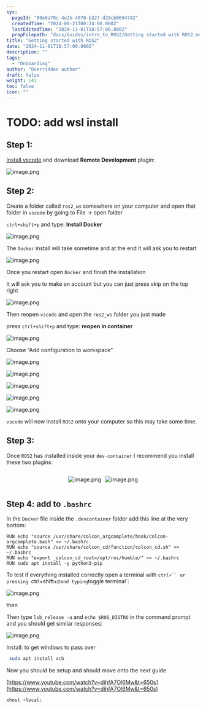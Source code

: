 ```yaml
---
sys:
  pageId: "89e0a78c-4e2b-4070-b327-d28cb0694742"
  createdTime: "2024-08-21T00:24:00.000Z"
  lastEditedTime: "2024-11-01T18:57:00.000Z"
  propFilepath: "docs/Guides/intro_to_ROS2/Getting started with ROS2.md"
title: "Getting started with ROS2"
date: "2024-11-01T18:57:00.000Z"
description: ""
tags:
  - "Onboarding"
author: "Overridden author"
draft: false
weight: 141
toc: false
icon: ""
---
```


# TODO: add wsl install

## Step 1:

[Install vscode](https://code.visualstudio.com/download) and download **Remote Development** plugin:

![image.png](https://prod-files-secure.s3.us-west-2.amazonaws.com/d518164a-d88e-44d1-a4ee-3adb3bd8bce0/efb52993-1881-4a40-b95e-6f020334f022/image.png?X-Amz-Algorithm=AWS4-HMAC-SHA256&X-Amz-Content-Sha256=UNSIGNED-PAYLOAD&X-Amz-Credential=ASIAZI2LB4664HYQIAT7%2F20250424%2Fus-west-2%2Fs3%2Faws4_request&X-Amz-Date=20250424T200942Z&X-Amz-Expires=3600&X-Amz-Security-Token=IQoJb3JpZ2luX2VjEIT%2F%2F%2F%2F%2F%2F%2F%2F%2F%2FwEaCXVzLXdlc3QtMiJIMEYCIQDdfhCF0PESYNTFe7nYSz9brmaE4rRsA90wZ0j5aFbCLgIhAI7silNDAv%2FEDrsPkJmu6AuZ1UURlHW0TyGEeEuUbLF1Kv8DCB0QABoMNjM3NDIzMTgzODA1IgwOwFXCb3q8cHUY8isq3ANwNrOlVNk4AxSaRPUcWQRZOkp8PHK183h5R5m1kLPDEBQ3eRu20gza%2FX2iFSZVutEY%2BrgHrBBA8h8fdF2sFgXB88GDy3wTX%2BIK2Uk29VgYdIwwNMFnFZMDLQs191KfFr2L%2FJj0%2B%2FhOT9wdImpnUDdCo9qq%2BjG1AZouV41osAQFRmVkxWU7f%2BDo2t%2BNGxEL722S3nvKaFqmBvjwmq66KVf0pPV80zSv3wVTJcSSwCRfpZxb6NANXci2M4ZiG201HA9gyIBzgu%2BcYUuUoobZeo4pp1E48WKvr8ZTZNMETBka6teE9mSOB0Wm44aR1YIcqlXT3nf%2FxZc6yHsJWvkRzIuIBDwsL0SVu30kznEbfGq0xdeIQmrhaxx0pt7dl8FkL9RTqMFHzCMhbchMIMPwNS7cxwPKdFrP7UrYOAKxOrpurKgDKekZ36LFNkTGuISZE1qcVoByZIzghJ87iId0utX0139NqFGg%2BQC%2FzTwJHkF6oOhMy7FRZ6l%2FW%2Fd5gO3Jwgx3upeeuzS%2BWjczkClKpVYw%2F9ZyLjNnFJ9Os35YLTreLUpwHQvvVzdj8LjXdnurggB0WpY8V3JCFH%2BbTSrpgFLhFg1cQgUNgpNs7FHCTeeAQr7swzPpSTRnyCyd6jCJpKrABjqkARvQMdY9y8XaGZlXtaxqvrcvQqw165mQsLhw5%2B4zkFcYII7EsAEICX5HzqwialSEI7GtFfsWuiZpszO%2Fhk7MadJDi%2B%2BhV4ddV5AxKTNeCUOC%2BQlH4USrZ5MVMkMhLw5EFu%2B19DvxYQivjs4jw%2BFy6elVmhk8kjUdk4h19nL5Hgds6lEw2Bdz1tOogMERzua9Oz3udZVCQxRpLpblji1CqJjGUhLt&X-Amz-Signature=95f6ee02d85e31d234c44eb32b5c77d0304b66dc986113970749c8602e515905&X-Amz-SignedHeaders=host&x-id=GetObject)

## Step 2:

Create a folder called `ros2_ws` somewhere on your computer and open that folder in `vscode` by going to File → open folder 

`ctrl+shift+p` and type: **Install Docker**

![image.png](https://prod-files-secure.s3.us-west-2.amazonaws.com/d518164a-d88e-44d1-a4ee-3adb3bd8bce0/2269dc0e-1cd5-47ff-bceb-c04ad9b2eab0/image.png?X-Amz-Algorithm=AWS4-HMAC-SHA256&X-Amz-Content-Sha256=UNSIGNED-PAYLOAD&X-Amz-Credential=ASIAZI2LB4664HYQIAT7%2F20250424%2Fus-west-2%2Fs3%2Faws4_request&X-Amz-Date=20250424T200942Z&X-Amz-Expires=3600&X-Amz-Security-Token=IQoJb3JpZ2luX2VjEIT%2F%2F%2F%2F%2F%2F%2F%2F%2F%2FwEaCXVzLXdlc3QtMiJIMEYCIQDdfhCF0PESYNTFe7nYSz9brmaE4rRsA90wZ0j5aFbCLgIhAI7silNDAv%2FEDrsPkJmu6AuZ1UURlHW0TyGEeEuUbLF1Kv8DCB0QABoMNjM3NDIzMTgzODA1IgwOwFXCb3q8cHUY8isq3ANwNrOlVNk4AxSaRPUcWQRZOkp8PHK183h5R5m1kLPDEBQ3eRu20gza%2FX2iFSZVutEY%2BrgHrBBA8h8fdF2sFgXB88GDy3wTX%2BIK2Uk29VgYdIwwNMFnFZMDLQs191KfFr2L%2FJj0%2B%2FhOT9wdImpnUDdCo9qq%2BjG1AZouV41osAQFRmVkxWU7f%2BDo2t%2BNGxEL722S3nvKaFqmBvjwmq66KVf0pPV80zSv3wVTJcSSwCRfpZxb6NANXci2M4ZiG201HA9gyIBzgu%2BcYUuUoobZeo4pp1E48WKvr8ZTZNMETBka6teE9mSOB0Wm44aR1YIcqlXT3nf%2FxZc6yHsJWvkRzIuIBDwsL0SVu30kznEbfGq0xdeIQmrhaxx0pt7dl8FkL9RTqMFHzCMhbchMIMPwNS7cxwPKdFrP7UrYOAKxOrpurKgDKekZ36LFNkTGuISZE1qcVoByZIzghJ87iId0utX0139NqFGg%2BQC%2FzTwJHkF6oOhMy7FRZ6l%2FW%2Fd5gO3Jwgx3upeeuzS%2BWjczkClKpVYw%2F9ZyLjNnFJ9Os35YLTreLUpwHQvvVzdj8LjXdnurggB0WpY8V3JCFH%2BbTSrpgFLhFg1cQgUNgpNs7FHCTeeAQr7swzPpSTRnyCyd6jCJpKrABjqkARvQMdY9y8XaGZlXtaxqvrcvQqw165mQsLhw5%2B4zkFcYII7EsAEICX5HzqwialSEI7GtFfsWuiZpszO%2Fhk7MadJDi%2B%2BhV4ddV5AxKTNeCUOC%2BQlH4USrZ5MVMkMhLw5EFu%2B19DvxYQivjs4jw%2BFy6elVmhk8kjUdk4h19nL5Hgds6lEw2Bdz1tOogMERzua9Oz3udZVCQxRpLpblji1CqJjGUhLt&X-Amz-Signature=82700e1203794e85564d123caebbf0b1eaff89ef97dd8b0a65d8186417280fce&X-Amz-SignedHeaders=host&x-id=GetObject)

The `Docker` install will take sometime and at the end it will ask you to restart

![image.png](https://prod-files-secure.s3.us-west-2.amazonaws.com/d518164a-d88e-44d1-a4ee-3adb3bd8bce0/ed233f78-be33-4b1f-b89c-9c346c0e961e/image.png?X-Amz-Algorithm=AWS4-HMAC-SHA256&X-Amz-Content-Sha256=UNSIGNED-PAYLOAD&X-Amz-Credential=ASIAZI2LB4664HYQIAT7%2F20250424%2Fus-west-2%2Fs3%2Faws4_request&X-Amz-Date=20250424T200942Z&X-Amz-Expires=3600&X-Amz-Security-Token=IQoJb3JpZ2luX2VjEIT%2F%2F%2F%2F%2F%2F%2F%2F%2F%2FwEaCXVzLXdlc3QtMiJIMEYCIQDdfhCF0PESYNTFe7nYSz9brmaE4rRsA90wZ0j5aFbCLgIhAI7silNDAv%2FEDrsPkJmu6AuZ1UURlHW0TyGEeEuUbLF1Kv8DCB0QABoMNjM3NDIzMTgzODA1IgwOwFXCb3q8cHUY8isq3ANwNrOlVNk4AxSaRPUcWQRZOkp8PHK183h5R5m1kLPDEBQ3eRu20gza%2FX2iFSZVutEY%2BrgHrBBA8h8fdF2sFgXB88GDy3wTX%2BIK2Uk29VgYdIwwNMFnFZMDLQs191KfFr2L%2FJj0%2B%2FhOT9wdImpnUDdCo9qq%2BjG1AZouV41osAQFRmVkxWU7f%2BDo2t%2BNGxEL722S3nvKaFqmBvjwmq66KVf0pPV80zSv3wVTJcSSwCRfpZxb6NANXci2M4ZiG201HA9gyIBzgu%2BcYUuUoobZeo4pp1E48WKvr8ZTZNMETBka6teE9mSOB0Wm44aR1YIcqlXT3nf%2FxZc6yHsJWvkRzIuIBDwsL0SVu30kznEbfGq0xdeIQmrhaxx0pt7dl8FkL9RTqMFHzCMhbchMIMPwNS7cxwPKdFrP7UrYOAKxOrpurKgDKekZ36LFNkTGuISZE1qcVoByZIzghJ87iId0utX0139NqFGg%2BQC%2FzTwJHkF6oOhMy7FRZ6l%2FW%2Fd5gO3Jwgx3upeeuzS%2BWjczkClKpVYw%2F9ZyLjNnFJ9Os35YLTreLUpwHQvvVzdj8LjXdnurggB0WpY8V3JCFH%2BbTSrpgFLhFg1cQgUNgpNs7FHCTeeAQr7swzPpSTRnyCyd6jCJpKrABjqkARvQMdY9y8XaGZlXtaxqvrcvQqw165mQsLhw5%2B4zkFcYII7EsAEICX5HzqwialSEI7GtFfsWuiZpszO%2Fhk7MadJDi%2B%2BhV4ddV5AxKTNeCUOC%2BQlH4USrZ5MVMkMhLw5EFu%2B19DvxYQivjs4jw%2BFy6elVmhk8kjUdk4h19nL5Hgds6lEw2Bdz1tOogMERzua9Oz3udZVCQxRpLpblji1CqJjGUhLt&X-Amz-Signature=8a20f52bbd3b22d34450a193f10a894a177ae24e123e131b0219c0f6cebc5cbd&X-Amz-SignedHeaders=host&x-id=GetObject)

Once you restart open `Docker` and finish the installation

It will ask you to make an account but you can just press skip on the top right

![image.png](https://prod-files-secure.s3.us-west-2.amazonaws.com/d518164a-d88e-44d1-a4ee-3adb3bd8bce0/21010ad9-1659-4fd9-9f59-9932a09b2a3d/image.png?X-Amz-Algorithm=AWS4-HMAC-SHA256&X-Amz-Content-Sha256=UNSIGNED-PAYLOAD&X-Amz-Credential=ASIAZI2LB4664HYQIAT7%2F20250424%2Fus-west-2%2Fs3%2Faws4_request&X-Amz-Date=20250424T200942Z&X-Amz-Expires=3600&X-Amz-Security-Token=IQoJb3JpZ2luX2VjEIT%2F%2F%2F%2F%2F%2F%2F%2F%2F%2FwEaCXVzLXdlc3QtMiJIMEYCIQDdfhCF0PESYNTFe7nYSz9brmaE4rRsA90wZ0j5aFbCLgIhAI7silNDAv%2FEDrsPkJmu6AuZ1UURlHW0TyGEeEuUbLF1Kv8DCB0QABoMNjM3NDIzMTgzODA1IgwOwFXCb3q8cHUY8isq3ANwNrOlVNk4AxSaRPUcWQRZOkp8PHK183h5R5m1kLPDEBQ3eRu20gza%2FX2iFSZVutEY%2BrgHrBBA8h8fdF2sFgXB88GDy3wTX%2BIK2Uk29VgYdIwwNMFnFZMDLQs191KfFr2L%2FJj0%2B%2FhOT9wdImpnUDdCo9qq%2BjG1AZouV41osAQFRmVkxWU7f%2BDo2t%2BNGxEL722S3nvKaFqmBvjwmq66KVf0pPV80zSv3wVTJcSSwCRfpZxb6NANXci2M4ZiG201HA9gyIBzgu%2BcYUuUoobZeo4pp1E48WKvr8ZTZNMETBka6teE9mSOB0Wm44aR1YIcqlXT3nf%2FxZc6yHsJWvkRzIuIBDwsL0SVu30kznEbfGq0xdeIQmrhaxx0pt7dl8FkL9RTqMFHzCMhbchMIMPwNS7cxwPKdFrP7UrYOAKxOrpurKgDKekZ36LFNkTGuISZE1qcVoByZIzghJ87iId0utX0139NqFGg%2BQC%2FzTwJHkF6oOhMy7FRZ6l%2FW%2Fd5gO3Jwgx3upeeuzS%2BWjczkClKpVYw%2F9ZyLjNnFJ9Os35YLTreLUpwHQvvVzdj8LjXdnurggB0WpY8V3JCFH%2BbTSrpgFLhFg1cQgUNgpNs7FHCTeeAQr7swzPpSTRnyCyd6jCJpKrABjqkARvQMdY9y8XaGZlXtaxqvrcvQqw165mQsLhw5%2B4zkFcYII7EsAEICX5HzqwialSEI7GtFfsWuiZpszO%2Fhk7MadJDi%2B%2BhV4ddV5AxKTNeCUOC%2BQlH4USrZ5MVMkMhLw5EFu%2B19DvxYQivjs4jw%2BFy6elVmhk8kjUdk4h19nL5Hgds6lEw2Bdz1tOogMERzua9Oz3udZVCQxRpLpblji1CqJjGUhLt&X-Amz-Signature=d1995fc95c47b9554f18684db27ead09e2e012457ff119a9af4880211983ef98&X-Amz-SignedHeaders=host&x-id=GetObject)

Then reopen `vscode` and open the `ros2_ws` folder you just made

press `ctrl+shift+p` and type: **reopen in container**

![image.png](https://prod-files-secure.s3.us-west-2.amazonaws.com/d518164a-d88e-44d1-a4ee-3adb3bd8bce0/4e93b8c2-41ad-488c-8095-c74205196118/image.png?X-Amz-Algorithm=AWS4-HMAC-SHA256&X-Amz-Content-Sha256=UNSIGNED-PAYLOAD&X-Amz-Credential=ASIAZI2LB4664HYQIAT7%2F20250424%2Fus-west-2%2Fs3%2Faws4_request&X-Amz-Date=20250424T200942Z&X-Amz-Expires=3600&X-Amz-Security-Token=IQoJb3JpZ2luX2VjEIT%2F%2F%2F%2F%2F%2F%2F%2F%2F%2FwEaCXVzLXdlc3QtMiJIMEYCIQDdfhCF0PESYNTFe7nYSz9brmaE4rRsA90wZ0j5aFbCLgIhAI7silNDAv%2FEDrsPkJmu6AuZ1UURlHW0TyGEeEuUbLF1Kv8DCB0QABoMNjM3NDIzMTgzODA1IgwOwFXCb3q8cHUY8isq3ANwNrOlVNk4AxSaRPUcWQRZOkp8PHK183h5R5m1kLPDEBQ3eRu20gza%2FX2iFSZVutEY%2BrgHrBBA8h8fdF2sFgXB88GDy3wTX%2BIK2Uk29VgYdIwwNMFnFZMDLQs191KfFr2L%2FJj0%2B%2FhOT9wdImpnUDdCo9qq%2BjG1AZouV41osAQFRmVkxWU7f%2BDo2t%2BNGxEL722S3nvKaFqmBvjwmq66KVf0pPV80zSv3wVTJcSSwCRfpZxb6NANXci2M4ZiG201HA9gyIBzgu%2BcYUuUoobZeo4pp1E48WKvr8ZTZNMETBka6teE9mSOB0Wm44aR1YIcqlXT3nf%2FxZc6yHsJWvkRzIuIBDwsL0SVu30kznEbfGq0xdeIQmrhaxx0pt7dl8FkL9RTqMFHzCMhbchMIMPwNS7cxwPKdFrP7UrYOAKxOrpurKgDKekZ36LFNkTGuISZE1qcVoByZIzghJ87iId0utX0139NqFGg%2BQC%2FzTwJHkF6oOhMy7FRZ6l%2FW%2Fd5gO3Jwgx3upeeuzS%2BWjczkClKpVYw%2F9ZyLjNnFJ9Os35YLTreLUpwHQvvVzdj8LjXdnurggB0WpY8V3JCFH%2BbTSrpgFLhFg1cQgUNgpNs7FHCTeeAQr7swzPpSTRnyCyd6jCJpKrABjqkARvQMdY9y8XaGZlXtaxqvrcvQqw165mQsLhw5%2B4zkFcYII7EsAEICX5HzqwialSEI7GtFfsWuiZpszO%2Fhk7MadJDi%2B%2BhV4ddV5AxKTNeCUOC%2BQlH4USrZ5MVMkMhLw5EFu%2B19DvxYQivjs4jw%2BFy6elVmhk8kjUdk4h19nL5Hgds6lEw2Bdz1tOogMERzua9Oz3udZVCQxRpLpblji1CqJjGUhLt&X-Amz-Signature=bea9c2964f84be8a67ecbad339c645bfb9e21a07eb8d3db8dfc520fa488b33a5&X-Amz-SignedHeaders=host&x-id=GetObject)

Choose “Add configuration to workspace”

![image.png](https://prod-files-secure.s3.us-west-2.amazonaws.com/d518164a-d88e-44d1-a4ee-3adb3bd8bce0/9560b282-5060-4989-ba37-97e7b2c22476/image.png?X-Amz-Algorithm=AWS4-HMAC-SHA256&X-Amz-Content-Sha256=UNSIGNED-PAYLOAD&X-Amz-Credential=ASIAZI2LB4664HYQIAT7%2F20250424%2Fus-west-2%2Fs3%2Faws4_request&X-Amz-Date=20250424T200942Z&X-Amz-Expires=3600&X-Amz-Security-Token=IQoJb3JpZ2luX2VjEIT%2F%2F%2F%2F%2F%2F%2F%2F%2F%2FwEaCXVzLXdlc3QtMiJIMEYCIQDdfhCF0PESYNTFe7nYSz9brmaE4rRsA90wZ0j5aFbCLgIhAI7silNDAv%2FEDrsPkJmu6AuZ1UURlHW0TyGEeEuUbLF1Kv8DCB0QABoMNjM3NDIzMTgzODA1IgwOwFXCb3q8cHUY8isq3ANwNrOlVNk4AxSaRPUcWQRZOkp8PHK183h5R5m1kLPDEBQ3eRu20gza%2FX2iFSZVutEY%2BrgHrBBA8h8fdF2sFgXB88GDy3wTX%2BIK2Uk29VgYdIwwNMFnFZMDLQs191KfFr2L%2FJj0%2B%2FhOT9wdImpnUDdCo9qq%2BjG1AZouV41osAQFRmVkxWU7f%2BDo2t%2BNGxEL722S3nvKaFqmBvjwmq66KVf0pPV80zSv3wVTJcSSwCRfpZxb6NANXci2M4ZiG201HA9gyIBzgu%2BcYUuUoobZeo4pp1E48WKvr8ZTZNMETBka6teE9mSOB0Wm44aR1YIcqlXT3nf%2FxZc6yHsJWvkRzIuIBDwsL0SVu30kznEbfGq0xdeIQmrhaxx0pt7dl8FkL9RTqMFHzCMhbchMIMPwNS7cxwPKdFrP7UrYOAKxOrpurKgDKekZ36LFNkTGuISZE1qcVoByZIzghJ87iId0utX0139NqFGg%2BQC%2FzTwJHkF6oOhMy7FRZ6l%2FW%2Fd5gO3Jwgx3upeeuzS%2BWjczkClKpVYw%2F9ZyLjNnFJ9Os35YLTreLUpwHQvvVzdj8LjXdnurggB0WpY8V3JCFH%2BbTSrpgFLhFg1cQgUNgpNs7FHCTeeAQr7swzPpSTRnyCyd6jCJpKrABjqkARvQMdY9y8XaGZlXtaxqvrcvQqw165mQsLhw5%2B4zkFcYII7EsAEICX5HzqwialSEI7GtFfsWuiZpszO%2Fhk7MadJDi%2B%2BhV4ddV5AxKTNeCUOC%2BQlH4USrZ5MVMkMhLw5EFu%2B19DvxYQivjs4jw%2BFy6elVmhk8kjUdk4h19nL5Hgds6lEw2Bdz1tOogMERzua9Oz3udZVCQxRpLpblji1CqJjGUhLt&X-Amz-Signature=993d4895551db5ea18666d68bcddd3d0c77d7a0d02c4a0fccb361e8963a18200&X-Amz-SignedHeaders=host&x-id=GetObject)

![image.png](https://prod-files-secure.s3.us-west-2.amazonaws.com/d518164a-d88e-44d1-a4ee-3adb3bd8bce0/2ee63f81-886b-48e8-a553-dc6e5eac99e4/image.png?X-Amz-Algorithm=AWS4-HMAC-SHA256&X-Amz-Content-Sha256=UNSIGNED-PAYLOAD&X-Amz-Credential=ASIAZI2LB4664HYQIAT7%2F20250424%2Fus-west-2%2Fs3%2Faws4_request&X-Amz-Date=20250424T200942Z&X-Amz-Expires=3600&X-Amz-Security-Token=IQoJb3JpZ2luX2VjEIT%2F%2F%2F%2F%2F%2F%2F%2F%2F%2FwEaCXVzLXdlc3QtMiJIMEYCIQDdfhCF0PESYNTFe7nYSz9brmaE4rRsA90wZ0j5aFbCLgIhAI7silNDAv%2FEDrsPkJmu6AuZ1UURlHW0TyGEeEuUbLF1Kv8DCB0QABoMNjM3NDIzMTgzODA1IgwOwFXCb3q8cHUY8isq3ANwNrOlVNk4AxSaRPUcWQRZOkp8PHK183h5R5m1kLPDEBQ3eRu20gza%2FX2iFSZVutEY%2BrgHrBBA8h8fdF2sFgXB88GDy3wTX%2BIK2Uk29VgYdIwwNMFnFZMDLQs191KfFr2L%2FJj0%2B%2FhOT9wdImpnUDdCo9qq%2BjG1AZouV41osAQFRmVkxWU7f%2BDo2t%2BNGxEL722S3nvKaFqmBvjwmq66KVf0pPV80zSv3wVTJcSSwCRfpZxb6NANXci2M4ZiG201HA9gyIBzgu%2BcYUuUoobZeo4pp1E48WKvr8ZTZNMETBka6teE9mSOB0Wm44aR1YIcqlXT3nf%2FxZc6yHsJWvkRzIuIBDwsL0SVu30kznEbfGq0xdeIQmrhaxx0pt7dl8FkL9RTqMFHzCMhbchMIMPwNS7cxwPKdFrP7UrYOAKxOrpurKgDKekZ36LFNkTGuISZE1qcVoByZIzghJ87iId0utX0139NqFGg%2BQC%2FzTwJHkF6oOhMy7FRZ6l%2FW%2Fd5gO3Jwgx3upeeuzS%2BWjczkClKpVYw%2F9ZyLjNnFJ9Os35YLTreLUpwHQvvVzdj8LjXdnurggB0WpY8V3JCFH%2BbTSrpgFLhFg1cQgUNgpNs7FHCTeeAQr7swzPpSTRnyCyd6jCJpKrABjqkARvQMdY9y8XaGZlXtaxqvrcvQqw165mQsLhw5%2B4zkFcYII7EsAEICX5HzqwialSEI7GtFfsWuiZpszO%2Fhk7MadJDi%2B%2BhV4ddV5AxKTNeCUOC%2BQlH4USrZ5MVMkMhLw5EFu%2B19DvxYQivjs4jw%2BFy6elVmhk8kjUdk4h19nL5Hgds6lEw2Bdz1tOogMERzua9Oz3udZVCQxRpLpblji1CqJjGUhLt&X-Amz-Signature=f516d9480409f9940e4f5fb2863048f507b3b0421d5f43d29730db89df429306&X-Amz-SignedHeaders=host&x-id=GetObject)

![image.png](https://prod-files-secure.s3.us-west-2.amazonaws.com/d518164a-d88e-44d1-a4ee-3adb3bd8bce0/ae1580b2-b048-407e-aed9-b584224a7a04/image.png?X-Amz-Algorithm=AWS4-HMAC-SHA256&X-Amz-Content-Sha256=UNSIGNED-PAYLOAD&X-Amz-Credential=ASIAZI2LB4664HYQIAT7%2F20250424%2Fus-west-2%2Fs3%2Faws4_request&X-Amz-Date=20250424T200942Z&X-Amz-Expires=3600&X-Amz-Security-Token=IQoJb3JpZ2luX2VjEIT%2F%2F%2F%2F%2F%2F%2F%2F%2F%2FwEaCXVzLXdlc3QtMiJIMEYCIQDdfhCF0PESYNTFe7nYSz9brmaE4rRsA90wZ0j5aFbCLgIhAI7silNDAv%2FEDrsPkJmu6AuZ1UURlHW0TyGEeEuUbLF1Kv8DCB0QABoMNjM3NDIzMTgzODA1IgwOwFXCb3q8cHUY8isq3ANwNrOlVNk4AxSaRPUcWQRZOkp8PHK183h5R5m1kLPDEBQ3eRu20gza%2FX2iFSZVutEY%2BrgHrBBA8h8fdF2sFgXB88GDy3wTX%2BIK2Uk29VgYdIwwNMFnFZMDLQs191KfFr2L%2FJj0%2B%2FhOT9wdImpnUDdCo9qq%2BjG1AZouV41osAQFRmVkxWU7f%2BDo2t%2BNGxEL722S3nvKaFqmBvjwmq66KVf0pPV80zSv3wVTJcSSwCRfpZxb6NANXci2M4ZiG201HA9gyIBzgu%2BcYUuUoobZeo4pp1E48WKvr8ZTZNMETBka6teE9mSOB0Wm44aR1YIcqlXT3nf%2FxZc6yHsJWvkRzIuIBDwsL0SVu30kznEbfGq0xdeIQmrhaxx0pt7dl8FkL9RTqMFHzCMhbchMIMPwNS7cxwPKdFrP7UrYOAKxOrpurKgDKekZ36LFNkTGuISZE1qcVoByZIzghJ87iId0utX0139NqFGg%2BQC%2FzTwJHkF6oOhMy7FRZ6l%2FW%2Fd5gO3Jwgx3upeeuzS%2BWjczkClKpVYw%2F9ZyLjNnFJ9Os35YLTreLUpwHQvvVzdj8LjXdnurggB0WpY8V3JCFH%2BbTSrpgFLhFg1cQgUNgpNs7FHCTeeAQr7swzPpSTRnyCyd6jCJpKrABjqkARvQMdY9y8XaGZlXtaxqvrcvQqw165mQsLhw5%2B4zkFcYII7EsAEICX5HzqwialSEI7GtFfsWuiZpszO%2Fhk7MadJDi%2B%2BhV4ddV5AxKTNeCUOC%2BQlH4USrZ5MVMkMhLw5EFu%2B19DvxYQivjs4jw%2BFy6elVmhk8kjUdk4h19nL5Hgds6lEw2Bdz1tOogMERzua9Oz3udZVCQxRpLpblji1CqJjGUhLt&X-Amz-Signature=356e8de287f73ffe5aeb321da22b2f04d285ea52374aba9ce9f752b28f28b39f&X-Amz-SignedHeaders=host&x-id=GetObject)

![image.png](https://prod-files-secure.s3.us-west-2.amazonaws.com/d518164a-d88e-44d1-a4ee-3adb3bd8bce0/53255b28-f75e-430f-b9e3-c0ac8577e42b/image.png?X-Amz-Algorithm=AWS4-HMAC-SHA256&X-Amz-Content-Sha256=UNSIGNED-PAYLOAD&X-Amz-Credential=ASIAZI2LB4664HYQIAT7%2F20250424%2Fus-west-2%2Fs3%2Faws4_request&X-Amz-Date=20250424T200942Z&X-Amz-Expires=3600&X-Amz-Security-Token=IQoJb3JpZ2luX2VjEIT%2F%2F%2F%2F%2F%2F%2F%2F%2F%2FwEaCXVzLXdlc3QtMiJIMEYCIQDdfhCF0PESYNTFe7nYSz9brmaE4rRsA90wZ0j5aFbCLgIhAI7silNDAv%2FEDrsPkJmu6AuZ1UURlHW0TyGEeEuUbLF1Kv8DCB0QABoMNjM3NDIzMTgzODA1IgwOwFXCb3q8cHUY8isq3ANwNrOlVNk4AxSaRPUcWQRZOkp8PHK183h5R5m1kLPDEBQ3eRu20gza%2FX2iFSZVutEY%2BrgHrBBA8h8fdF2sFgXB88GDy3wTX%2BIK2Uk29VgYdIwwNMFnFZMDLQs191KfFr2L%2FJj0%2B%2FhOT9wdImpnUDdCo9qq%2BjG1AZouV41osAQFRmVkxWU7f%2BDo2t%2BNGxEL722S3nvKaFqmBvjwmq66KVf0pPV80zSv3wVTJcSSwCRfpZxb6NANXci2M4ZiG201HA9gyIBzgu%2BcYUuUoobZeo4pp1E48WKvr8ZTZNMETBka6teE9mSOB0Wm44aR1YIcqlXT3nf%2FxZc6yHsJWvkRzIuIBDwsL0SVu30kznEbfGq0xdeIQmrhaxx0pt7dl8FkL9RTqMFHzCMhbchMIMPwNS7cxwPKdFrP7UrYOAKxOrpurKgDKekZ36LFNkTGuISZE1qcVoByZIzghJ87iId0utX0139NqFGg%2BQC%2FzTwJHkF6oOhMy7FRZ6l%2FW%2Fd5gO3Jwgx3upeeuzS%2BWjczkClKpVYw%2F9ZyLjNnFJ9Os35YLTreLUpwHQvvVzdj8LjXdnurggB0WpY8V3JCFH%2BbTSrpgFLhFg1cQgUNgpNs7FHCTeeAQr7swzPpSTRnyCyd6jCJpKrABjqkARvQMdY9y8XaGZlXtaxqvrcvQqw165mQsLhw5%2B4zkFcYII7EsAEICX5HzqwialSEI7GtFfsWuiZpszO%2Fhk7MadJDi%2B%2BhV4ddV5AxKTNeCUOC%2BQlH4USrZ5MVMkMhLw5EFu%2B19DvxYQivjs4jw%2BFy6elVmhk8kjUdk4h19nL5Hgds6lEw2Bdz1tOogMERzua9Oz3udZVCQxRpLpblji1CqJjGUhLt&X-Amz-Signature=9523fea360f9a1b6fad09034a7fc2e3c301264c41ffadf629d32e3a0d59240b5&X-Amz-SignedHeaders=host&x-id=GetObject)

![image.png](https://prod-files-secure.s3.us-west-2.amazonaws.com/d518164a-d88e-44d1-a4ee-3adb3bd8bce0/7c562767-5af9-4ffb-97d1-327bcdf4ee00/image.png?X-Amz-Algorithm=AWS4-HMAC-SHA256&X-Amz-Content-Sha256=UNSIGNED-PAYLOAD&X-Amz-Credential=ASIAZI2LB4664HYQIAT7%2F20250424%2Fus-west-2%2Fs3%2Faws4_request&X-Amz-Date=20250424T200942Z&X-Amz-Expires=3600&X-Amz-Security-Token=IQoJb3JpZ2luX2VjEIT%2F%2F%2F%2F%2F%2F%2F%2F%2F%2FwEaCXVzLXdlc3QtMiJIMEYCIQDdfhCF0PESYNTFe7nYSz9brmaE4rRsA90wZ0j5aFbCLgIhAI7silNDAv%2FEDrsPkJmu6AuZ1UURlHW0TyGEeEuUbLF1Kv8DCB0QABoMNjM3NDIzMTgzODA1IgwOwFXCb3q8cHUY8isq3ANwNrOlVNk4AxSaRPUcWQRZOkp8PHK183h5R5m1kLPDEBQ3eRu20gza%2FX2iFSZVutEY%2BrgHrBBA8h8fdF2sFgXB88GDy3wTX%2BIK2Uk29VgYdIwwNMFnFZMDLQs191KfFr2L%2FJj0%2B%2FhOT9wdImpnUDdCo9qq%2BjG1AZouV41osAQFRmVkxWU7f%2BDo2t%2BNGxEL722S3nvKaFqmBvjwmq66KVf0pPV80zSv3wVTJcSSwCRfpZxb6NANXci2M4ZiG201HA9gyIBzgu%2BcYUuUoobZeo4pp1E48WKvr8ZTZNMETBka6teE9mSOB0Wm44aR1YIcqlXT3nf%2FxZc6yHsJWvkRzIuIBDwsL0SVu30kznEbfGq0xdeIQmrhaxx0pt7dl8FkL9RTqMFHzCMhbchMIMPwNS7cxwPKdFrP7UrYOAKxOrpurKgDKekZ36LFNkTGuISZE1qcVoByZIzghJ87iId0utX0139NqFGg%2BQC%2FzTwJHkF6oOhMy7FRZ6l%2FW%2Fd5gO3Jwgx3upeeuzS%2BWjczkClKpVYw%2F9ZyLjNnFJ9Os35YLTreLUpwHQvvVzdj8LjXdnurggB0WpY8V3JCFH%2BbTSrpgFLhFg1cQgUNgpNs7FHCTeeAQr7swzPpSTRnyCyd6jCJpKrABjqkARvQMdY9y8XaGZlXtaxqvrcvQqw165mQsLhw5%2B4zkFcYII7EsAEICX5HzqwialSEI7GtFfsWuiZpszO%2Fhk7MadJDi%2B%2BhV4ddV5AxKTNeCUOC%2BQlH4USrZ5MVMkMhLw5EFu%2B19DvxYQivjs4jw%2BFy6elVmhk8kjUdk4h19nL5Hgds6lEw2Bdz1tOogMERzua9Oz3udZVCQxRpLpblji1CqJjGUhLt&X-Amz-Signature=355b68d2a222f4a03c72f0451bb6490d58da939089853e7d4ed304df3ac94736&X-Amz-SignedHeaders=host&x-id=GetObject)

`vscode` will now install `ROS2` onto your computer so this may take some time.

## Step 3:

Once `ROS2` has installed inside your `dev-container` I recommend you install these two plugins:

<div style="display: flex;flex-direction: row; column-gap:10px; max-width: 630px;justify-content: center;">
<div>

![image.png](https://prod-files-secure.s3.us-west-2.amazonaws.com/d518164a-d88e-44d1-a4ee-3adb3bd8bce0/3fc3d550-5a54-4ba1-ba6b-faa01cdb7369/image.png?X-Amz-Algorithm=AWS4-HMAC-SHA256&X-Amz-Content-Sha256=UNSIGNED-PAYLOAD&X-Amz-Credential=ASIAZI2LB466VURE6OLM%2F20250424%2Fus-west-2%2Fs3%2Faws4_request&X-Amz-Date=20250424T200944Z&X-Amz-Expires=3600&X-Amz-Security-Token=IQoJb3JpZ2luX2VjEIT%2F%2F%2F%2F%2F%2F%2F%2F%2F%2FwEaCXVzLXdlc3QtMiJHMEUCIQDlVi5yDglfFPpcE%2F5QqDkvJlITRUEsab%2F%2FyBwL%2FbJ3%2FQIgE6%2BsJvXmbDoT%2FGUh8qh57s57mJ%2BrF9rMIiTf6UlSzhAq%2FwMIHRAAGgw2Mzc0MjMxODM4MDUiDLFN9fAAruITH%2F2feCrcA%2Bs69ejKEdiszOrdTm%2FKEOexb8T1iilYvC7n3IrFojjJz3qOkSvWX8Da3de%2BVLr83C%2FLK1B%2BR5VlKieonWDbkChr%2BtUyiSVofvV3Z5hl48WUs53%2FCqVtSKAlCtGivv%2B%2FG5n4eHojtU%2FMwMVMq4nHf6jrd%2BU5oy8yUCHTyqwnrezksouAwSRBadwAygSdKPlKCU%2BOzzxvx3Atwv0fVNgD1pwgLLVUENdUsFvL4tFCoJ%2B%2BFoGsX1U40QSzgRuXFzTaGEDenftTOSeQ22i%2Bln1dXUWoTu3wFbocIp%2BH6YE%2BV1wostau%2F7WApw91d94%2FZqWGyBDITuV8vGV5ZKQfDAFpJdM6lYK0TiOWfaR8kgzu66KPxiEQi%2FyC9n9QMtCaZixS7%2BhspAcwBSaZmT0qBPAEIui%2BAcmH0MGdZWW%2BcK77DWZ4EWVhtO82YXjVti3iWUN%2FbFyvegFPhM1xxXGMlIJ3aCw4b5ADk08A5k%2F0KU80TaDjGHB17SQoTJNQn%2B7PVTetw1n%2B3vv29RimbQCG5cprY6nMBomVurFTpaO4xgbc6hBVOWC%2FHANFxE7Jym%2B7CtitSia8%2FmKux%2BEcJKTzhireyUFAsq6hPRVMT1wUA3S7tQ1Svg%2FXd5uD9rbaRnx8MPqjqsAGOqUBNtUOz%2B7nXpA%2FTwUmoOR4VY1548yg2g752Gza4XPb7LwgOiC4Qo5pSczb5784Jyf7YbMJwLK5b1veA5eESdcgLUYfMAgNoyiodlIzC3yGITmd5JpdIuSLciU72RDosWUuR8%2BybUkjuFH9iwX%2B5sEvACBF5E8YW5WpNDhg63BpHQj9p9p4cNVqh44UCtrIffoFjhoggo7Wr%2BmO9mBo10opuPP0fS8p&X-Amz-Signature=79890bf5c8eb3d12df2249d55c208edf3facc028b134eb06f7113e24f84c7021&X-Amz-SignedHeaders=host&x-id=GetObject)

</div>
<div>

![image.png](https://prod-files-secure.s3.us-west-2.amazonaws.com/d518164a-d88e-44d1-a4ee-3adb3bd8bce0/d994cc66-13c2-4093-a5a3-f84cf4601a82/image.png?X-Amz-Algorithm=AWS4-HMAC-SHA256&X-Amz-Content-Sha256=UNSIGNED-PAYLOAD&X-Amz-Credential=ASIAZI2LB466Y7CZYGPR%2F20250424%2Fus-west-2%2Fs3%2Faws4_request&X-Amz-Date=20250424T200944Z&X-Amz-Expires=3600&X-Amz-Security-Token=IQoJb3JpZ2luX2VjEIT%2F%2F%2F%2F%2F%2F%2F%2F%2F%2FwEaCXVzLXdlc3QtMiJHMEUCIQC8WC1kalYPB8w4bb6rSVptLOLHN2gEhgIQOTpD8Rk7YQIgTz9hdgWHV6b%2FVlFo5hebYibrt1IUlXzBQzeYqLQ7wqMq%2FwMIHRAAGgw2Mzc0MjMxODM4MDUiDCFuCO7ie6D9L3FsNCrcAzX1vNpXa8ZzyYeolCAyFid0sN5eMEjFoHFjBhVhFctCyiKqd0HW8oV2FVlk82ntPPANV3UbeLFeoCc6Ggui190ZqFWKb8pXpTYyapwi%2BudWWMNJSw0BnDQzQ%2BSGO5PvI7oyDyVjwIfCxB5nP7w1sTcG%2BXh%2BP59bZYvh0BR23HauCv4rEEktbuzQCRJOrc0ffT0lb5%2FscAQ1K0EdbgPPxw0LTfZWoCz3PnYxNwCf0bc4yORLKWpsd7ta2Vh7vKMeHXAUNgmWRuYPYh%2BkeHRGaL0jQrkC9JsARwrbkSaRT8fat6ZBmOsGEV0D3%2F5yr5JeT1vBz%2BYl%2Fx5dXZeQlnO0fjS7q9u8JaciXegllUSw7VfPD0L63xMrG%2F6LjUcVtEi3DlwgyBsHsgY44pSYdwP%2F8tG5mIfDrj1j2cNXtivoMxuD0dR%2FVWvG57S8TSDWnAtiPUsMTr6VagetnKUeOyY9KKONRjH%2BPHT68Qp7A3Og9NY7pq9ItsKCNacEJg4mIRjPWyC6iT%2FT045reOIzw5uQ8EnmAfzVMKlj03uNOJL8c%2BW%2FrnJttVOWY91FZJBBNdRpH3i%2BaDoPy8GzgCX3rtfgu0pQ2MLUx34UVKBtgL7U4haQmyqMUBstgFcaXMT1MPijqsAGOqUBgLwn6LNmjG4geotbuLDsH30HY0Opk2x7ID%2FfluRVjk%2Fc8u%2FB1eWuf6sKJXwCJ1bzkFXoS%2FIJk%2BUh4lq099yFUb7JF18mMBUV5jbs5HJLYcb4rukziiUBF6cdstNqFalYH0jyZYFBg4%2B5ME1A8EPpkFeAvnSPClDV0gFTIFdNpKzMCInx199BIc82Bg6hXaVLa119EkiM7VywY4pvC804Q7ACMhKj&X-Amz-Signature=69e6991f014271688f5b3b5b338c04f69aabd6365ffeeb5103f76a069a83c638&X-Amz-SignedHeaders=host&x-id=GetObject)

</div>
</div>

## Step 4: add to `.bashrc`

In the `Docker` file inside the `.devcontainer` folder add this line at the very bottom: 

```docker
RUN echo "source /usr/share/colcon_argcomplete/hook/colcon-argcomplete.bash" >> ~/.bashrc
RUN echo "source /usr/share/colcon_cd/function/colcon_cd.sh" >> ~/.bashrc
RUN echo "export _colcon_cd_root=/opt/ros/humble/" >> ~/.bashrc
RUN sudo apt install -y python3-pip 
```

To test if everything installed correctly open a terminal with `ctrl+`` or pressing `ctrl+shift+p` and typing `toggle terminal`:

![image.png](https://prod-files-secure.s3.us-west-2.amazonaws.com/d518164a-d88e-44d1-a4ee-3adb3bd8bce0/6a4943d8-b04e-4c02-9a58-775f3384d1a5/image.png?X-Amz-Algorithm=AWS4-HMAC-SHA256&X-Amz-Content-Sha256=UNSIGNED-PAYLOAD&X-Amz-Credential=ASIAZI2LB4664HYQIAT7%2F20250424%2Fus-west-2%2Fs3%2Faws4_request&X-Amz-Date=20250424T200942Z&X-Amz-Expires=3600&X-Amz-Security-Token=IQoJb3JpZ2luX2VjEIT%2F%2F%2F%2F%2F%2F%2F%2F%2F%2FwEaCXVzLXdlc3QtMiJIMEYCIQDdfhCF0PESYNTFe7nYSz9brmaE4rRsA90wZ0j5aFbCLgIhAI7silNDAv%2FEDrsPkJmu6AuZ1UURlHW0TyGEeEuUbLF1Kv8DCB0QABoMNjM3NDIzMTgzODA1IgwOwFXCb3q8cHUY8isq3ANwNrOlVNk4AxSaRPUcWQRZOkp8PHK183h5R5m1kLPDEBQ3eRu20gza%2FX2iFSZVutEY%2BrgHrBBA8h8fdF2sFgXB88GDy3wTX%2BIK2Uk29VgYdIwwNMFnFZMDLQs191KfFr2L%2FJj0%2B%2FhOT9wdImpnUDdCo9qq%2BjG1AZouV41osAQFRmVkxWU7f%2BDo2t%2BNGxEL722S3nvKaFqmBvjwmq66KVf0pPV80zSv3wVTJcSSwCRfpZxb6NANXci2M4ZiG201HA9gyIBzgu%2BcYUuUoobZeo4pp1E48WKvr8ZTZNMETBka6teE9mSOB0Wm44aR1YIcqlXT3nf%2FxZc6yHsJWvkRzIuIBDwsL0SVu30kznEbfGq0xdeIQmrhaxx0pt7dl8FkL9RTqMFHzCMhbchMIMPwNS7cxwPKdFrP7UrYOAKxOrpurKgDKekZ36LFNkTGuISZE1qcVoByZIzghJ87iId0utX0139NqFGg%2BQC%2FzTwJHkF6oOhMy7FRZ6l%2FW%2Fd5gO3Jwgx3upeeuzS%2BWjczkClKpVYw%2F9ZyLjNnFJ9Os35YLTreLUpwHQvvVzdj8LjXdnurggB0WpY8V3JCFH%2BbTSrpgFLhFg1cQgUNgpNs7FHCTeeAQr7swzPpSTRnyCyd6jCJpKrABjqkARvQMdY9y8XaGZlXtaxqvrcvQqw165mQsLhw5%2B4zkFcYII7EsAEICX5HzqwialSEI7GtFfsWuiZpszO%2Fhk7MadJDi%2B%2BhV4ddV5AxKTNeCUOC%2BQlH4USrZ5MVMkMhLw5EFu%2B19DvxYQivjs4jw%2BFy6elVmhk8kjUdk4h19nL5Hgds6lEw2Bdz1tOogMERzua9Oz3udZVCQxRpLpblji1CqJjGUhLt&X-Amz-Signature=00d84572af7b503b5f21fbcee534104278c55bed51e37efa108441da7e35dc47&X-Amz-SignedHeaders=host&x-id=GetObject)

then 

Then type `lsb_release -a` and `echo $ROS_DISTRO` in the command prompt and you should get similar responses:

![image.png](https://prod-files-secure.s3.us-west-2.amazonaws.com/d518164a-d88e-44d1-a4ee-3adb3bd8bce0/3e635dec-a805-4e85-8b9e-d000e5b71a4e/image.png?X-Amz-Algorithm=AWS4-HMAC-SHA256&X-Amz-Content-Sha256=UNSIGNED-PAYLOAD&X-Amz-Credential=ASIAZI2LB4664HYQIAT7%2F20250424%2Fus-west-2%2Fs3%2Faws4_request&X-Amz-Date=20250424T200942Z&X-Amz-Expires=3600&X-Amz-Security-Token=IQoJb3JpZ2luX2VjEIT%2F%2F%2F%2F%2F%2F%2F%2F%2F%2FwEaCXVzLXdlc3QtMiJIMEYCIQDdfhCF0PESYNTFe7nYSz9brmaE4rRsA90wZ0j5aFbCLgIhAI7silNDAv%2FEDrsPkJmu6AuZ1UURlHW0TyGEeEuUbLF1Kv8DCB0QABoMNjM3NDIzMTgzODA1IgwOwFXCb3q8cHUY8isq3ANwNrOlVNk4AxSaRPUcWQRZOkp8PHK183h5R5m1kLPDEBQ3eRu20gza%2FX2iFSZVutEY%2BrgHrBBA8h8fdF2sFgXB88GDy3wTX%2BIK2Uk29VgYdIwwNMFnFZMDLQs191KfFr2L%2FJj0%2B%2FhOT9wdImpnUDdCo9qq%2BjG1AZouV41osAQFRmVkxWU7f%2BDo2t%2BNGxEL722S3nvKaFqmBvjwmq66KVf0pPV80zSv3wVTJcSSwCRfpZxb6NANXci2M4ZiG201HA9gyIBzgu%2BcYUuUoobZeo4pp1E48WKvr8ZTZNMETBka6teE9mSOB0Wm44aR1YIcqlXT3nf%2FxZc6yHsJWvkRzIuIBDwsL0SVu30kznEbfGq0xdeIQmrhaxx0pt7dl8FkL9RTqMFHzCMhbchMIMPwNS7cxwPKdFrP7UrYOAKxOrpurKgDKekZ36LFNkTGuISZE1qcVoByZIzghJ87iId0utX0139NqFGg%2BQC%2FzTwJHkF6oOhMy7FRZ6l%2FW%2Fd5gO3Jwgx3upeeuzS%2BWjczkClKpVYw%2F9ZyLjNnFJ9Os35YLTreLUpwHQvvVzdj8LjXdnurggB0WpY8V3JCFH%2BbTSrpgFLhFg1cQgUNgpNs7FHCTeeAQr7swzPpSTRnyCyd6jCJpKrABjqkARvQMdY9y8XaGZlXtaxqvrcvQqw165mQsLhw5%2B4zkFcYII7EsAEICX5HzqwialSEI7GtFfsWuiZpszO%2Fhk7MadJDi%2B%2BhV4ddV5AxKTNeCUOC%2BQlH4USrZ5MVMkMhLw5EFu%2B19DvxYQivjs4jw%2BFy6elVmhk8kjUdk4h19nL5Hgds6lEw2Bdz1tOogMERzua9Oz3udZVCQxRpLpblji1CqJjGUhLt&X-Amz-Signature=bb41a2279355d72884b2a04cfb82993682e647c2e4a0ed9dfdf14c96b329ca22&X-Amz-SignedHeaders=host&x-id=GetObject)

Install:  to get windows to pass over

```bash
 sudo apt install xcb
```

Now you should be setup and should move onto the next guide 

[https://www.youtube.com/watch?v=dihfA7Ol6Mw&t=650s](https://www.youtube.com/watch?v=dihfA7Ol6Mw&t=650s)

```python
xhost +local:
```
